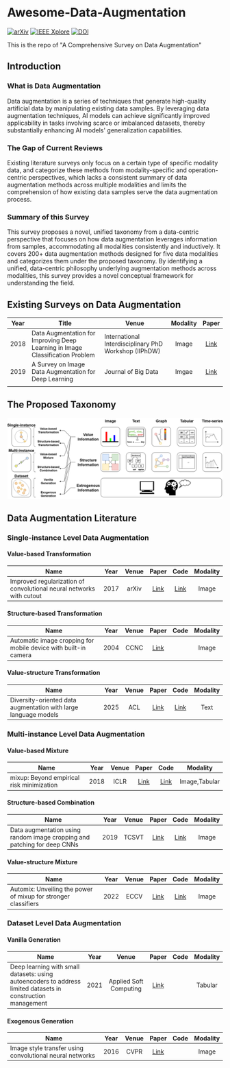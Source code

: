 # Awesome-Data-Augmentation

[![arXiv](https://img.shields.io/badge/preprint-arXiv-b31b1b)](https://arxiv.org/abs/2405.09591) 
[![IEEE Xplore](https://img.shields.io/badge/IEEE_Xplore-TKDE-006699)](https://ieeexplore.ieee.org/document/11205970)
[![DOI](https://img.shields.io/badge/DOI-10.1109%2FTKDE.2025.3622600-FAB608)](https://ieeexplore.ieee.org/document/11205970)

This is the repo of "A Comprehensive Survey on Data Augmentation"

## Introduction

### What is Data Augmentation 

Data augmentation is a series of techniques that generate high-quality artificial data by manipulating existing data samples. By leveraging data augmentation techniques, AI models can achieve significantly improved applicability in tasks involving scarce or imbalanced datasets, thereby substantially enhancing AI models' generalization capabilities. 

### The Gap of Current Reviews 

Existing literature surveys only focus on a certain type of specific modality data, and categorize these methods from modality-specific and operation-centric perspectives, which lacks a consistent summary of data augmentation methods across multiple modalities and limits the comprehension of how existing data samples serve the data augmentation process. 

### Summary of this Survey

This survey proposes a novel, unified taxonomy from a data-centric perspective that focuses on how data augmentation leverages information from samples, accommodating all modalities consistently and inductively.
It covers 200+ data augmentation methods designed for five data modalities and categorizes them under the proposed taxonomy. 
By identifying a unified, data-centric philosophy underlying augmentation methods across modalities, this survey provides a novel conceptual framework for understanding the field.

## Existing Surveys on Data Augmentation

| Year | Title | Venue | Modality | Paper |
|:--------:|----------|----------|:--------:|:--------:|
|2018|Data Augmentation for Improving Deep Learning in Image Classification Problem|International Interdisciplinary PhD Workshop (IIPhDW)|Image|[Link](https://ieeexplore.ieee.org/document/8388338)|
|2019|A Survey on Image Data Augmentation for Deep Learning|Journal of Big Data|Imgae|[Link](https://journalofbigdata.springeropen.com/articles/10.1186/s40537-019-0197-0)|
|          |          |          |          |          |

## The Proposed Taxonomy

![taxonomy](./assets/taxonomy.png)

## Data Augmentation Literature

### Single-instance Level Data Augmentation

#### Value-based Transformation

| Name | Year | Venue | Paper | Code | Modality |
|------|:----:|:-----:|:-----:|:----:|:--------:|
|Improved regularization of convolutional neural networks with cutout|2017|arXiv|[Link](https://arxiv.org/abs/1708.04552)|[Link](https://github.com/uoguelph-mlrg/Cutout)|Image

#### Structure-based Transformation

| Name | Year | Venue | Paper | Code | Modality |
|------|:----:|:-----:|:-----:|:----:|:--------:|
|Automatic image cropping for mobile device with built-in camera|2004|CCNC|[Link](https://ieeexplore.ieee.org/abstract/document/1286964)||Image|

#### Value-structure Transformation

| Name | Year | Venue | Paper | Code | Modality |
|------|:----:|:-----:|:-----:|:----:|:--------:|
|Diversity-oriented data augmentation with large language models|2025|ACL|[Link](https://aclanthology.org/2025.acl-long.1084/)|[Link](https://github.com/CNICDS/DoAug)|Text|

### Multi-instance Level Data Augmentation

#### Value-based Mixture

| Name | Year | Venue | Paper | Code | Modality |
|------|:----:|:-----:|:-----:|:----:|:--------:|
|mixup: Beyond empirical risk minimization|2018|ICLR|[Link](https://openreview.net/forum?id=r1Ddp1-Rb)|[Link](https://github.com/facebookresearch/mixup-cifar10)|Image,Tabular|

#### Structure-based Combination

| Name | Year | Venue | Paper | Code | Modality |
|------|:----:|:-----:|:-----:|:----:|:--------:|
|Data augmentation using random image cropping and patching for deep CNNs|2019|TCSVT|[Link](https://ieeexplore.ieee.org/abstract/document/8795523)|[Link](https://github.com/jackryo/ricap)|Image|

#### Value-structure Mixture

| Name | Year | Venue | Paper | Code | Modality |
|------|:----:|:-----:|:-----:|:----:|:--------:|
|Automix: Unveiling the power of mixup for stronger classifiers|2022|ECCV|[Link](https://link.springer.com/chapter/10.1007/978-3-031-20053-3_26)|[Link](https://github.com/Westlake-AI/openmixup)|Image|

### Dataset Level Data Augmentation

#### Vanilla Generation

| Name | Year | Venue | Paper | Code | Modality |
|------|:----:|:-----:|:-----:|:----:|:--------:|
|Deep learning with small datasets: using autoencoders to address limited datasets in construction management|2021|Applied Soft Computing|[Link](https://www.sciencedirect.com/science/article/abs/pii/S1568494621007584)||Tabular|

#### Exogenous Generation

| Name | Year | Venue | Paper | Code | Modality |
|------|:----:|:-----:|:-----:|:----:|:--------:|
|Image style transfer using convolutional neural networks|2016|CVPR|[Link](https://ieeexplore.ieee.org/document/7780634)||Image|
